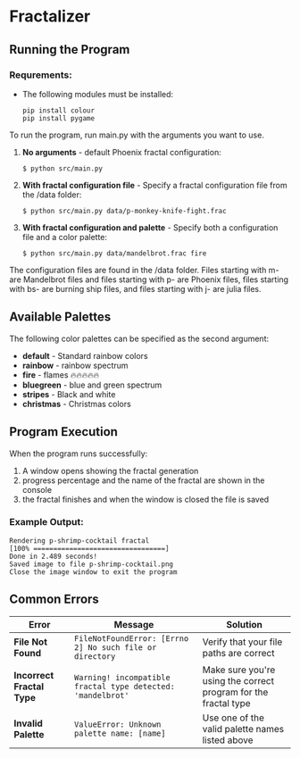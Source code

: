 # Fractalizer

## Running the Program

### Requrements:

* The following modules must be installed:
    ```
    pip install colour
    pip install pygame
    ```

To run the program, run main.py with the arguments you want to use.

1. **No arguments** - default Phoenix fractal configuration:
    ```
    $ python src/main.py
    ```

2. **With fractal configuration file** - Specify a fractal configuration file from the /data folder:
    ```
    $ python src/main.py data/p-monkey-knife-fight.frac
    ```

3. **With fractal configuration and palette** - Specify both a configuration file and a color palette:
    ```
    $ python src/main.py data/mandelbrot.frac fire
    ```

The configuration files are found in the /data folder. Files starting with m- are Mandelbrot files and files starting with p- are Phoenix files, files starting with bs- are burning ship files, and files starting with j- are julia files.

## Available Palettes

The following color palettes can be specified as the second argument:

* **default** - Standard rainbow colors
* **rainbow** - rainbow spectrum
* **fire** - flames 🔥🔥🔥🔥🔥
* **bluegreen** - blue and green spectrum
* **stripes** - Black and white
* **christmas** - Christmas colors

## Program Execution

When the program runs successfully:
1. A window opens showing the fractal generation
2. progress percentage and the name of the fractal are shown in the console
3. the fractal finishes and when the window is closed the file is saved

### Example Output:
```
Rendering p-shrimp-cocktail fractal
[100% =================================]
Done in 2.489 seconds!
Saved image to file p-shrimp-cocktail.png
Close the image window to exit the program
```

## Common Errors

| Error | Message | Solution |
|-------|---------|----------|
| **File Not Found** | `FileNotFoundError: [Errno 2] No such file or directory` | Verify that your file paths are correct |
| **Incorrect Fractal Type** | `Warning! incompatible fractal type detected: 'mandelbrot'` | Make sure you're using the correct program for the fractal type |
| **Invalid Palette** | `ValueError: Unknown palette name: [name]` | Use one of the valid palette names listed above |

